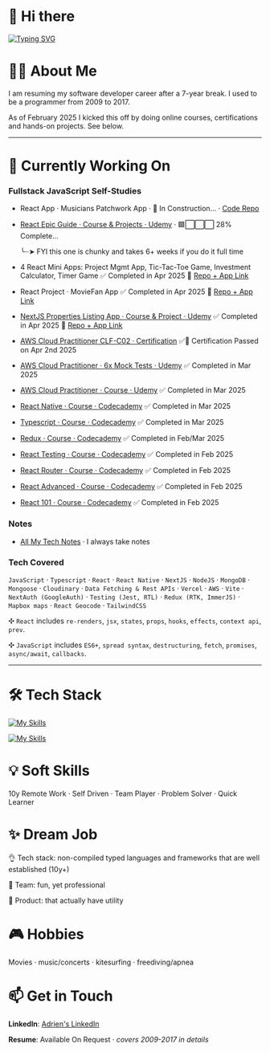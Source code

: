 # 👋 Hi there

[![Typing SVG](https://readme-typing-svg.demolab.com?font=Fira+Code&size=35&pause=1000&width=435&lines=Hello%2C+it's+Adrien;Fullstack+Developer)](https://git.io/typing-svg)

# 🙋‍♂️ About Me

I am resuming my software developer career after a 7-year break. I used to be a programmer from 2009 to 2017.

As of February 2025 I kicked this off by doing online courses, certifications and hands-on projects. See below.

----------------------------------------

# 💪 Currently Working On

### Fullstack JavaScript Self-Studies

- React App · Musicians Patchwork App · 🚧 In Construction... · [Code Repo](https://github.com/0xadri/poster-it-app)
- [React Epic Guide · Course & Projects · Udemy](https://www.udemy.com/course/react-the-complete-guide-incl-redux/) · 🟩⬜⬜️⬜️ 28% Complete... 

  ╰┈➤ FYI this one is chunky and takes 6+ weeks if you do it full time
- 4 React Mini Apps: Project Mgmt App, Tic-Tac-Toe Game, Investment Calculator, Timer Game  ✅ Completed in Apr 2025 🚀 [Repo + App Link](https://github.com/0xadri/ima-kokode)
- React Project · MovieFan App ✅ Completed in Apr 2025 🚀 [Repo + App Link](https://github.com/0xadri/mini-app/tree/main/mini-app)
- [NextJS Properties Listing App · Course & Project · Udemy](https://www.udemy.com/course/nextjs-from-scratch/) ✅ Completed in Apr 2025 🚀 [Repo + App Link](https://github.com/0xadri/propertypulse)
- [AWS Cloud Practitioner CLF-C02 · Certification](https://aws.amazon.com/certification/certified-cloud-practitioner/) ✅📜 Certification Passed on Apr 2nd 2025
- [AWS Cloud Practitioner · 6x Mock Tests · Udemy](https://www.udemy.com/course/practice-exams-aws-certified-cloud-practitioner/)  ✅ Completed in Mar 2025
- [AWS Cloud Practitioner · Course · Udemy](https://www.udemy.com/course/aws-certified-cloud-practitioner-new/) ✅ Completed in Mar 2025
- [React Native · Course · Codecademy](https://www.codecademy.com/learn/learn-react-native) ✅ Completed in Mar 2025
- [Typescript · Course · Codecademy](https://www.codecademy.com/enrolled/courses/learn-typescript) ✅ Completed in Mar 2025
- [Redux · Course · Codecademy](https://www.codecademy.com/learn/learn-redux) ✅ Completed in Feb/Mar 2025
- [React Testing · Course · Codecademy](https://www.codecademy.com/learn/learn-react-testing) ✅ Completed in Feb 2025
- [React Router · Course · Codecademy](https://www.codecademy.com/learn/learn-react-router) ✅ Completed in Feb 2025
- [React Advanced · Course · Codecademy](https://www.codecademy.com/learn/learn-advanced-react) ✅ Completed in Feb 2025
- [React 101 · Course · Codecademy](https://www.codecademy.com/learn/react-101) ✅ Completed in Feb 2025

### Notes

- [All My Tech Notes](https://github.com/0xadri/notes-js) · I always take notes

### Tech Covered

`JavaScript` · `Typescript` · `React` · `React Native` · `NextJS` · `NodeJS` · `MongoDB` · `Mongoose` · `Cloudinary` · `Data Fetching & Rest APIs` · `Vercel` · `AWS` · `Vite` · `NextAuth (GoogleAuth)` · `Testing (Jest, RTL)` · `Redux (RTK, ImmerJS)` · `Mapbox maps` · `React Geocode` · `TailwindCSS`

✣ `React` includes `re-renders`, `jsx`, `states`, `props`, `hooks`, `effects`, `context api`, `prev`.
 
✣ `JavaScript` includes `ES6+`, `spread syntax`, `destructuring`, `fetch`, `promises`, `async/await`, `callbacks`.

----------------------------------------

# 🛠️ Tech Stack

[![My Skills](https://skillicons.dev/icons?i=html,css,sass,js,ts,react,nextjs,redux,tailwind,jquery,nodejs,visualstudio,vscode)](https://skillicons.dev)

[![My Skills](https://skillicons.dev/icons?i=mongodb,mysql,aws,git,github,powershell,java,bitbucket,notion,stackoverflow,figma)](https://skillicons.dev)


# 💡 Soft Skills

10y Remote Work · Self Driven · Team Player · Problem Solver · Quick Learner

# ✨ Dream Job

👌 Tech stack: non-compiled typed languages and frameworks that are well established (10y+)

👥 Team: fun, yet professional

📱 Product: that actually have utility

# 🎮 Hobbies 

Movies · music/concerts · kitesurfing · freediving/apnea

# 📫 Get in Touch

**LinkedIn**: [Adrien's LinkedIn](https://www.linkedin.com/in/adrienbe/)

**Resume**: Available On Request · *covers 2009-2017 in details*
